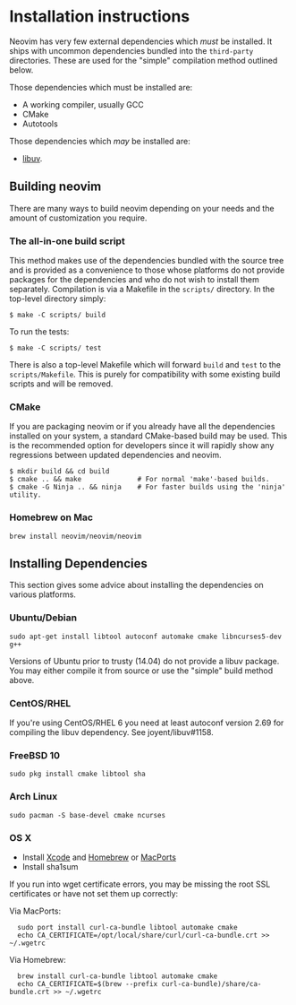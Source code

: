 # Installation instructions

Neovim has very few external dependencies which *must* be installed. It ships
with uncommon dependencies bundled into the ``third-party`` directories. These
are used for the "simple" compilation method outlined below.

Those dependencies which must be installed are:

* A working compiler, usually GCC
* CMake
* Autotools

Those dependencies which *may* be installed are:

* [libuv](https://github.com/joyent/libuv).

## Building neovim

There are many ways to build neovim depending on your needs and the amount of
customization you require.

### The all-in-one build script

This method makes use of the dependencies bundled with the source tree and is
provided as a convenience to those whose platforms do not provide packages for
the dependencies and who do not wish to install them separately. Compilation is
via a Makefile in the ``scripts/`` directory. In the top-level directory simply:

```console
$ make -C scripts/ build
```

To run the tests:
```console
$ make -C scripts/ test
```

There is also a top-level Makefile which will forward ``build`` and ``test`` to
the ``scripts/Makefile``. This is purely for compatibility with some existing
build scripts and will be removed.

### CMake

If you are packaging neovim or if you already have all the dependencies
installed on your system, a standard CMake-based build may be used. This is the
recommended option for developers since it will rapidly show any regressions
between updated dependencies and neovim.

```console
$ mkdir build && cd build
$ cmake .. && make              # For normal 'make'-based builds.
$ cmake -G Ninja .. && ninja    # For faster builds using the 'ninja' utility.
```

### Homebrew on Mac

    brew install neovim/neovim/neovim


## Installing Dependencies

This section gives some advice about installing the dependencies on various
platforms.

<a name="for-debianubuntu"></a>
### Ubuntu/Debian

    sudo apt-get install libtool autoconf automake cmake libncurses5-dev g++

Versions of Ubuntu prior to trusty (14.04) do not provide a libuv package. You
may either compile it from source or use the "simple" build method above.

<a name="for-centos-rhel"></a>
### CentOS/RHEL

If you're using CentOS/RHEL 6 you need at least autoconf version 2.69 for
compiling the libuv dependency. See joyent/libuv#1158.

<a name="for-freebsd-10"></a>
### FreeBSD 10

    sudo pkg install cmake libtool sha

<a name="for-arch-linux"></a>
### Arch Linux

    sudo pacman -S base-devel cmake ncurses

<a name="for-os-x"></a>
### OS X

* Install [Xcode](https://developer.apple.com/) and [Homebrew](http://brew.sh)
  or [MacPorts](http://www.macports.org)
* Install sha1sum

If you run into wget certificate errors, you may be missing the root SSL
certificates or have not set them up correctly:

  Via MacPorts:

      sudo port install curl-ca-bundle libtool automake cmake
      echo CA_CERTIFICATE=/opt/local/share/curl/curl-ca-bundle.crt >> ~/.wgetrc

  Via Homebrew:

      brew install curl-ca-bundle libtool automake cmake
      echo CA_CERTIFICATE=$(brew --prefix curl-ca-bundle)/share/ca-bundle.crt >> ~/.wgetrc

